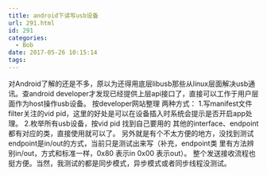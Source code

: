 ```yaml
---
title: android下读写usb设备
url: 291.html
id: 291
categories:
  - Bob
date: 2017-05-26 10:15:14
tags:
---
```


对Android了解的还是不多，原以为还得用底层libusb那些从linux层面解决usb通讯。查android developer才发现已经提供上层api接口了，直接可以工作于用户层面作为host操作usb设备。 按developer网站整理 两种方式： 1.写manifest文件filter关注的vid pid，这里的好处是可以在设备插入时系统会提示是否开启app处理。 2.枚举所有usb设备，按vid pid 找到自己要用的 其他的interface、endpoint都有对应的类，直接使用就可以了。 另外就是有个不太方便的地方，没找到测试endpoint是in/out的方式，当前只是测试出来写（补充，endpoint类 里有方法辨别in/out，方式和标准一样，0x80 表示in 0x00 表示out）。 整个发送接收流程也挺方便。当然，我测试的都是同步模式，异步模式或者同步线程没测试。
